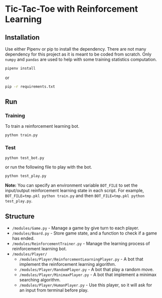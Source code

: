 # Tic-Tac-Toe with Reinforcement Learning

## Installation

Use either Pipenv or pip to install the dependency. There are not many dependency for this project as it is meant to be
coded from scratch. Only `numpy` and `pandas` are used to help with some training statistics computation.

```bash
pipenv install
```
or
```bash
pip -r requirements.txt
```

## Run

### Training
To train a reinforcement learning bot. 
```bash
python train.py
```

### Test
```bash
python test_bot.py
```
or run the following file to play with the bot.
```bash
python test_play.py
```

**Note:** You can specify an environment variable `BOT_FILE` to set the input/output reinforcement learning state in
each script. For example, `BOT_FILE=tmp.pkl python train.py` and then `BOT_FILE=tmp.pkl python test_play.py`.

## Structure
- `/modules/Game.py` - Manage a game by give turn to each player.
- `/modules/Board.py` - Store game state, and a function to check if a game has ended.
- `/modules/ReinforcementTrainer.py` - Manage the learning process of reinforcement learning bot.
- `/modules/Player/`
  - `/modules/Player/ReinforcementLearningPlayer.py` - A bot that implement the reinforcement learning algorithm.
  - `/modules/Player/RandomPlayer.py` - A bot that play a random move.
  - `/modules/Player/MinimaxPlayer.py` - A bot that implement a minimax searching algorithm.
  - `/modules/Player/HumanPlayer.py` - Use this player, so it will ask for an input from terminal before play.
